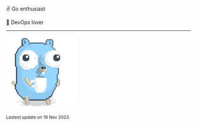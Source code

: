 :v: Go enthusiast

:muscle: DevOps lover

---

![Image alt text](/images/gopher_with_coffee.gif)


<sub>Lastest update on 19 Nov 2023.</sub>
